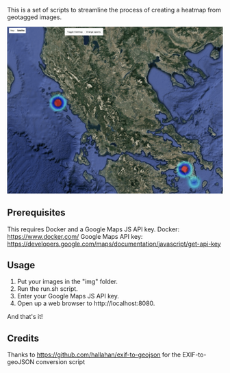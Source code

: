This is a set of scripts to streamline the process of creating a heatmap from geotagged images.

![Heatmap Screenshot](/readme_assets/readme_1.png)

## Prerequisites

This requires Docker and a Google Maps JS API key.
Docker: https://www.docker.com/
Google Maps API key: https://developers.google.com/maps/documentation/javascript/get-api-key

## Usage

1. Put your images in the "img" folder.
2. Run the run.sh script.
3. Enter your Google Maps JS API key.
4. Open up a web browser to http://localhost:8080.

And that's it! 

## Credits

Thanks to https://github.com/hallahan/exif-to-geojson for the EXIF-to-geoJSON conversion script
